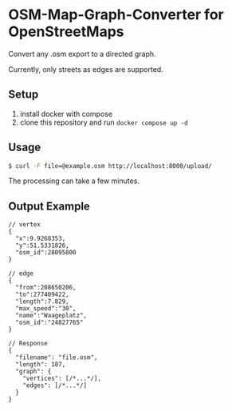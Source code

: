 # OSM-Map-Graph-Converter for OpenStreetMaps

Convert any .osm export to a directed graph.

Currently, only streets as edges are supported. 

## Setup

1. install docker with compose
2. clone this repository and run `docker compose up -d`

## Usage

```bash
$ curl -F file=@example.osm http://localhost:8000/upload/ 
```

The processing can take a few minutes.

## Output Example

```jsonc
// vertex
{
  "x":9.9268353,
  "y":51.5331826,
  "osm_id":28095800
}

// edge
{
  "from":208650206,
  "to":277409422,
  "length":7.829,
  "max_speed":"30",
  "name":"Waageplatz",
  "osm_id":"24827765"
}

// Response
{
  "filename": "file.osm",
  "length": 187,
  "graph": {
    "vertices": [/*...*/],
    "edges": [/*...*/]
  }
}
```
